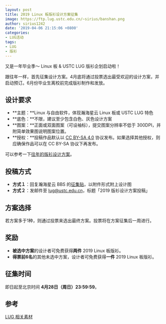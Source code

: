 ```yaml
---
layout: post
title: 2019 Linux 板版衫设计方案征集
image: https://ftp.lug.ustc.edu.cn/~sirius/banshan.png
author: sirius1242
date: '2019-04-06 21:15:06 +0800'
categories:
- LUG活动
tags:
- LUG
- 版衫
---
```

又是一年毕业季～ Linux 板 & USTC LUG 版衫企划启动啦！

跟往年一样，首先征集设计方案。4月底将通过投票选出最受欢迎的设计方案，并启动预订。6月份毕业生离校前完成版衫制作和发放。

## 设计要求

- **主题：**Linux 与自由软件，体现瀚海星云 Linux 板或 USTC LUG 特色
- **底色：**不限，建议至少包含白色、灰色设计方案
- **图案：**正面或双面图案（可设袖标），提交图案分辨率不低于 300DPI，并附简单效果图说明图案位置。
- **授权：**投稿作品默认以 [CC BY-SA 4.0](https://creativecommons.org/licenses/by-sa/4.0/) 协议发布。如果选择其他授权，则应确保作品可以在 CC BY-SA 协议下再发布。

可以参考一下[往年的版衫设计方案](https://lug.ustc.edu.cn/wiki/lug/zhoubian/banshan)。

## 投稿方式

- **方式１**：回复瀚海星云 BBS 的[征集贴](https://bbs.ustc.edu.cn/cgi/bbscon?bn=Linux&fn=M5CA89770&num=20000)，以附件形式附上设计图
- **方式２**：发邮件至 [lug@ustc.edu.cn](mailto:lug@ustc.edu.cn)，标题「2019 版衫设计方案投稿」

## 方案选择

若方案多于1种，则通过投票来选出最终方案。投票将在方案征集后一周进行。

## 奖励

- **被选中方案**的设计者可免费获得**两件** 2019 Linux 板版衫。
- **得票前6名**的其他未选中方案，设计者可免费获得**一件** 2019 Linux 板版衫。

## 征集时间

即日起至北京时间 **4月28日（周日）23:59:59**。

## 参考

[LUG 相关素材](https://ftp.lug.ustc.edu.cn/misc/)
